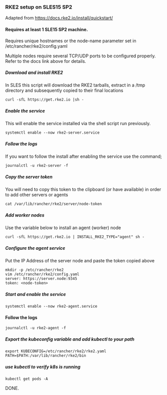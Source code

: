 ### RKE2 setup on SLES15 SP2
Adapted from https://docs.rke2.io/install/quickstart/
#### Requires at least 1 SLE15 SP2 machine.
Requires unique hostnames or the node-name parameter set in /etc/rancher/rke2/config.yaml

Multiple nodes require several TCP/UDP ports to be configured properly. Refer to the docs link above for details.

##### Download and install RKE2
In SLES this script will download the RKE2 tarballs, extract in a /tmp directory and subsequently copied to their final locations

```
curl -sfL https://get.rke2.io |sh -
```

##### Enable the service
This will enable the service installed via the shell script run previously.

```
systemctl enable --now rke2-server.service
```

##### Follow the logs
If you want to follow the install after enabling the service use the command;
```
journalctl -u rke2-server -f
```

##### Copy the server token
You will need to copy this token to the clipboard (or have available) in order to add other servers or agents

```
cat /var/lib/rancher/rke2/server/node-token
```

##### Add worker nodes
Use the variable below to install an agent (worker) node
```
curl -sfL https://get.rke2.io | INSTALL_RKE2_TYPE="agent" sh -
```
##### Configure the agent service
Put the IP Address of the server node and paste the token copied above
```
mkdir -p /etc/rancher/rke2
vim /etc/rancher/rke2/config.yaml
server: https://server.node:9345
token: <node-token>
```
##### Start and enable the service
```
systemctl enable --now rke2-agent.service
```

#### Follow the logs
```
journalctl -u rke2-agent -f
```
##### Export the kubeconfig variable and add kubectl to your path
```
export KUBECONFIG=/etc/rancher/rke2/rke2.yaml  PATH=$PATH:/var/lib/rancher/rke2/bin
```
##### use kubectl to verify k8s is running
```
kubectl get pods -A
```
DONE.
